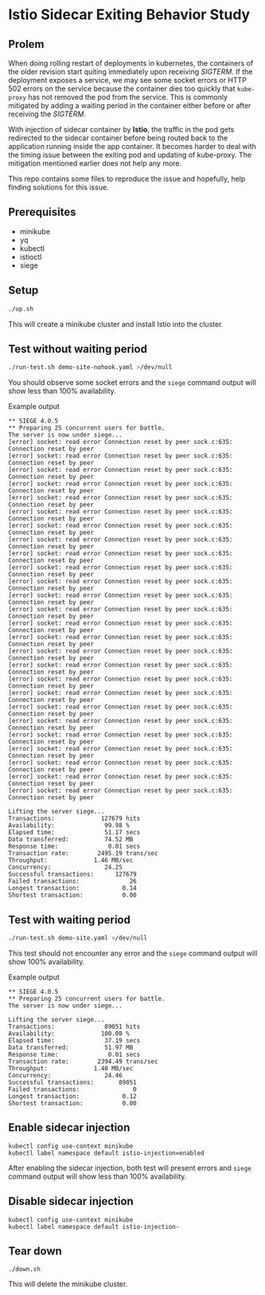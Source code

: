 Istio Sidecar Exiting Behavior Study
====================================

Prolem
------

When doing rolling restart of deployments in kubernetes, the containers of the older revision start quiting
immediately upon receiving *SIGTERM*. If the deployment exposes a service, we may see some socket errors
or HTTP 502 errors on the service because the container dies too quickly that `kube-proxy` has not removed
the pod from the service. This is commonly mitigated by adding a waiting period in the container
either before or after receiving the *SIGTERM*.
 
With injection of sidecar container by **Istio**, the traffic in the pod gets redirected to the sidecar
container before being routed back to the application running inside the app container. It becomes harder to
deal with the timing issue between the exiting pod and updating of kube-proxy. The mitigation mentioned
earlier does not help any more.

This repo contains some files to reproduce the issue and hopefully, help finding solutions for this
issue.

Prerequisites
-------------

 * minikube
 * yq
 * kubectl
 * istioctl
 * siege

Setup
-----

```bash
./up.sh
```

This will create a minikube cluster and install Istio into the cluster.

Test without waiting period
---------------------------

```bash
./run-test.sh demo-site-nohook.yaml >/dev/null
```

You should observe some socket errors and the `siege` command output will show less than 100%
availability.

Example output
```
** SIEGE 4.0.5
** Preparing 25 concurrent users for battle.
The server is now under siege...
[error] socket: read error Connection reset by peer sock.c:635: Connection reset by peer
[error] socket: read error Connection reset by peer sock.c:635: Connection reset by peer
[error] socket: read error Connection reset by peer sock.c:635: Connection reset by peer
[error] socket: read error Connection reset by peer sock.c:635: Connection reset by peer
[error] socket: read error Connection reset by peer sock.c:635: Connection reset by peer
[error] socket: read error Connection reset by peer sock.c:635: Connection reset by peer
[error] socket: read error Connection reset by peer sock.c:635: Connection reset by peer
[error] socket: read error Connection reset by peer sock.c:635: Connection reset by peer
[error] socket: read error Connection reset by peer sock.c:635: Connection reset by peer
[error] socket: read error Connection reset by peer sock.c:635: Connection reset by peer
[error] socket: read error Connection reset by peer sock.c:635: Connection reset by peer
[error] socket: read error Connection reset by peer sock.c:635: Connection reset by peer
[error] socket: read error Connection reset by peer sock.c:635: Connection reset by peer
[error] socket: read error Connection reset by peer sock.c:635: Connection reset by peer
[error] socket: read error Connection reset by peer sock.c:635: Connection reset by peer
[error] socket: read error Connection reset by peer sock.c:635: Connection reset by peer
[error] socket: read error Connection reset by peer sock.c:635: Connection reset by peer
[error] socket: read error Connection reset by peer sock.c:635: Connection reset by peer
[error] socket: read error Connection reset by peer sock.c:635: Connection reset by peer
[error] socket: read error Connection reset by peer sock.c:635: Connection reset by peer
[error] socket: read error Connection reset by peer sock.c:635: Connection reset by peer
[error] socket: read error Connection reset by peer sock.c:635: Connection reset by peer
[error] socket: read error Connection reset by peer sock.c:635: Connection reset by peer
[error] socket: read error Connection reset by peer sock.c:635: Connection reset by peer
[error] socket: read error Connection reset by peer sock.c:635: Connection reset by peer
[error] socket: read error Connection reset by peer sock.c:635: Connection reset by peer

Lifting the server siege...
Transactions:		      127679 hits
Availability:		       99.98 %
Elapsed time:		       51.17 secs
Data transferred:	       74.52 MB
Response time:		        0.01 secs
Transaction rate:	     2495.19 trans/sec
Throughput:		        1.46 MB/sec
Concurrency:		       24.25
Successful transactions:      127679
Failed transactions:	          26
Longest transaction:	        0.14
Shortest transaction:	        0.00
```

Test with waiting period
------------------------

```bash
./run-test.sh demo-site.yaml >/dev/null
```

This test should not encounter any error and the `siege` command output will show 100% availability.

Example output
```
** SIEGE 4.0.5
** Preparing 25 concurrent users for battle.
The server is now under siege...

Lifting the server siege...
Transactions:		       89051 hits
Availability:		      100.00 %
Elapsed time:		       37.19 secs
Data transferred:	       51.97 MB
Response time:		        0.01 secs
Transaction rate:	     2394.49 trans/sec
Throughput:		        1.40 MB/sec
Concurrency:		       24.46
Successful transactions:       89051
Failed transactions:	           0
Longest transaction:	        0.12
Shortest transaction:	        0.00
```

Enable sidecar injection
------------------------

```
kubectl config use-context minikube
kubectl label namespace default istio-injection=enabled
```

After enabling the sidecar injection, both test will present errors and `siege` command output will show
less than 100% availability.

Disable sidecar injection
------------------------

```
kubectl config use-context minikube
kubectl label namespace default istio-injection-
```

Tear down
---------

```
./down.sh
```

This will delete the minikube cluster.
